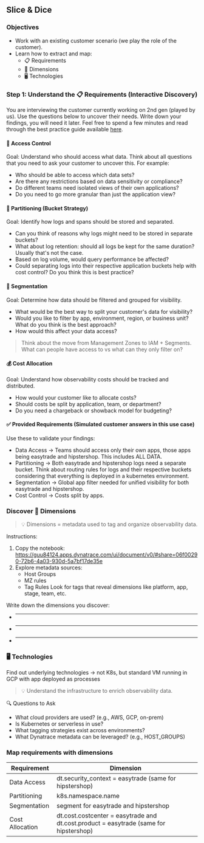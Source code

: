 ## Slice & Dice

### Objectives

- Work with an existing customer scenario (we play the role of the customer).
- Learn how to extract and map:
    - 📋 Requirements
    - 📐 Dimensions
    - 🖥️ Technologies

### Step 1: Understand the 📋 Requirements (Interactive Discovery) 
You are interviewing the customer currently working on 2nd gen (played by us). Use the questions below to uncover their needs. Write down your findings, you will need it later. Feel free to spend a few minutes and read through the best practice guide available [here](https://dt-rnd.atlassian.net/wiki/spaces/d1coe/pages/1247150978/1.+Slice+Dice).

#### 🔐 Access Control
Goal: Understand who should access what data. Think about all questions that you need to ask your customer to uncover this. For example:
- Who should be able to access which data sets?
- Are there any restrictions based on data sensitivity or compliance?
- Do different teams need isolated views of their own applications?
- Do you need to go more granular than just the application view?

#### 🧱 Partitioning (Bucket Strategy)
Goal: Identify how logs and spans should be stored and separated.
- Can you think of reasons why logs might need to be stored in separate buckets?
- What about log retention: should all logs be kept for the same duration? Usually that's not the case.
- Based on log volume, would query performance be affected?
- Could separating logs into their respective application buckets help with cost control? Do you think this is best practice?

#### 🎯 Segmentation
Goal: Determine how data should be filtered and grouped for visibility.
- What would be the best way to split your customer's data for visibility?
- Would you like to filter by app, environment, region, or business unit? What do you think is the best approach?
- How would this affect your data access?
> Think about the move from Management Zones to IAM + Segments. What can people have access to vs what can they only filter on?
#### 💰 Cost Allocation
Goal: Understand how observability costs should be tracked and distributed.
- How would your customer like to allocate costs?
- Should costs be split by application, team, or department?
- Do you need a chargeback or showback model for budgeting?

#### ✅ Provided Requirements (Simulated customer answers in this use case)
Use these to validate your findings:

- Data Access → Teams should access only their own apps, those apps being easytrade and hipstershop. This includes ALL DATA.
- Partitioning → Both easytrade and hipstershop logs need a separate bucket. Think about routing rules for logs and their respective buckets considering that everything is deployed in a kubernetes environment.
- Segmentation → Global app filter needed for unified visibility for both easytrade and hipstershop.
- Cost Control → Costs split by apps.

### Discover 📐 Dimensions
> 💡 Dimensions = metadata used to tag and organize observability data.

Instructions:
1. Copy the notebook: https://guu84124.apps.dynatrace.com/ui/document/v0/#share=06f00290-72b6-4a03-930d-5a7bf17de35e
2. Explore metadata sources:
    - Host Groups
    - MZ rules
    - Tag Rules
      Look for tags that reveal dimensions like platform, app, stage, team, etc.

Write down the dimensions you discover:

- ______________________
- ______________________
- ______________________


### 🖥️ Technologies

Find out underlying technologies -> not K8s, but standard VM running in GCP with app deployed as processes
> 💡 Understand the infrastructure to enrich observability data.

🔍 Questions to Ask
- What cloud providers are used? (e.g., AWS, GCP, on-prem)
- Is Kubernetes or serverless in use?
- What tagging strategies exist across environments?
- What Dynatrace metadata can be leveraged? (e.g., HOST_GROUPS)

    
### Map requirements with dimensions

| Requirement    | Dimension |
| -------- | ------- |
| Data Access  | dt.security_context = easytrade  (same for hipstershop)  |
| Partitioning  | k8s.namespace.name    |
| Segmentation  | segment for easytrade and hipstershop  |
| Cost Allocation  | dt.cost.costcenter = easytrade and dt.cost.product = easytrade (same for hipstershop)   |

